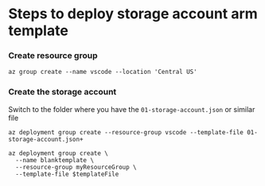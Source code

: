 # Steps to deploy storage account arm template

### Create resource group

```
az group create --name vscode --location 'Central US'
```

### Create the storage account

Switch to the folder where you have the `01-storage-account.json` or similar file

```
az deployment group create --resource-group vscode --template-file 01-storage-account.json+

```
```
az deployment group create \
  --name blanktemplate \
  --resource-group myResourceGroup \
  --template-file $templateFile
```
